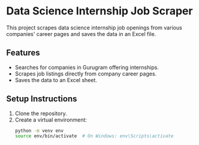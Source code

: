 # Data Science Internship Job Scraper

This project scrapes data science internship job openings from various companies' career pages and saves the data in an Excel file.

## Features
- Searches for companies in Gurugram offering internships.
- Scrapes job listings directly from company career pages.
- Saves the data to an Excel sheet.

## Setup Instructions
1. Clone the repository.
2. Create a virtual environment:
   ```bash
   python -m venv env
   source env/bin/activate  # On Windows: env\Scripts\activate
